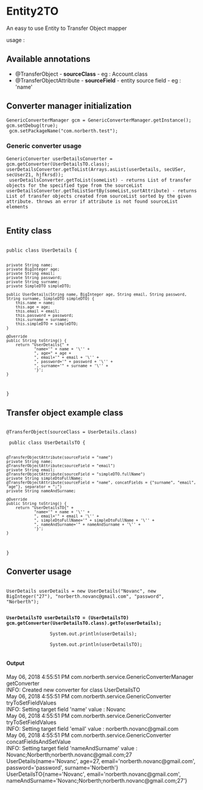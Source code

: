 # Entity2TO

An easy to use Entity to Transfer Object mapper


usage : 

<h2>Available annotations </h2>
<ul>
<li> @TransferObject - <b>sourceClass</b> - eg : Account.class</li>
<li> @TransferObjectAttribute - <b>sourceField</b> - entity source field - eg : 'name'</li>
</ul>

<h2>Converter manager initialization</h2>
        <code>GenericConverterManager gcm = GenericConverterManager.getInstance();</code><br/>
        <code>gcm.setDebug(true);</code><br/>
        <code> gcm.setPackageName("com.norberth.test"); </code><br/>

<h3> Generic converter usage </h3>
       <code>GenericConverter userDetailsConverter = gcm.getConverter(UserDetailsTO.class);</code><br/>
       <code>userDetailsConverter.getToList(Arrays.asList(userDetails, secUSer, secUser21, hjfkrsd));</code><br/>
       <code> <span>userDetailsConverter.getToList(someList) - returns List of transfer objects for the specified type from the sourceList </span></code><br/>
        <code><span>userDetailsConverter.getToListSortBy(someList,sortAttribute) - returns List of transfer objects created from sourceList sorted by the given attribute. throws an error if attribute is not found sourceList elements </span>
        </code><br/>
</code>
<h2> Entity class </h2>
<code>
public class UserDetails {

    private String name;
    private BigInteger age;
    private String email;
    private String password;
    private String surname;
    private SimpleDTO simpleDTO;

    public UserDetails(String name, BigInteger age, String email, String password, String surname, SimpleDTO simpleDTO) {
        this.name = name;
        this.age = age;
        this.email = email;
        this.password = password;
        this.surname = surname;
        this.simpleDTO = simpleDTO;
    }

    @Override
    public String toString() {
        return "UserDetails{" +
                "name='" + name + '\'' +
                ", age=" + age +
                ", email='" + email + '\'' +
                ", password='" + password + '\'' +
                ", surname='" + surname + '\'' +
                '}';
    }
}
</code>
<h2> Transfer object example class </h2>
<code>
@TransferObject(sourceClass = UserDetails.class)
<br/> public class UserDetailsTO {

    @TransferObjectAttribute(sourceField = "name")
    private String name;
    @TransferObjectAttribute(sourceField = "email")
    private String email;
    @TransferObjectAttribute(sourceField = "simpleDTO.fullName")
    private String simpleDtoFullName;
    @TransferObjectAttribute(sourceField = "name", concatFields = {"surname", "email", "age"}, separator = ";")
    private String nameAndSurname;

    @Override
    public String toString() {
        return "UserDetailsTO{" +
                "name='" + name + '\'' +
                ", email='" + email + '\'' +
                ", simpleDtoFullName='" + simpleDtoFullName + '\'' +
                ", nameAndSurname='" + nameAndSurname + '\'' +
                '}';
    }
}
</code>

<h2> Converter usage </h2>
<code>
UserDetails userDetails = new UserDetails("Novanc", new BigInteger("27"), "norberth.novanc@gmail.com", "password", "Norberth");
<b>
<br/>UserDetailsTO userDetailsTO = (UserDetailsTO) gcm.getConverter(UserDetailsTO.class).getTo(userDetails);
</b>
                System.out.println(userDetails);
<br>                System.out.println(userDetailsTO);
                </code>
                
<h4>Output </h4>

<div>May 06, 2018 4:55:51 PM com.norberth.service.GenericConverterManager getConverter</div>
 <div> INFO:  Created new converter for class UserDetailsTO</div>
<div>May 06, 2018 4:55:51 PM com.norberth.service.GenericConverter tryToSetFieldValues</div>
<div>INFO: Setting target field 'name' value : Novanc</div>
<div>May 06, 2018 4:55:51 PM com.norberth.service.GenericConverter tryToSetFieldValues</div>
<div>INFO: Setting target field 'email' value : norberth.novanc@gmail.com</div>
<div>May 06, 2018 4:55:51 PM com.norberth.service.GenericConverter concatFieldsAndSetValue</div>
<div>INFO: Setting target field 'nameAndSurname' value : Novanc;Norberth;norberth.novanc@gmail.com;27</div>
<div>UserDetails{name='Novanc', age=27, email='norberth.novanc@gmail.com', password='password', surname='Norberth'}</div>
<div>UserDetailsTO{name='Novanc', email='norberth.novanc@gmail.com', nameAndSurname='Novanc;Norberth;norberth.novanc@gmail.com;27'}
